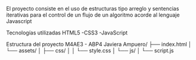 El proyecto consiste en el uso de estructuras tipo arreglo y sentencias iterativas para el control de un flujo de un algoritmo acorde al lenguaje Javascript

Tecnologías utilizadas
HTML5
-CSS3
-JavaScript

Estructura del proyecto M4AE3 - ABP4 Javiera Ampuero/ ├── index.html │ └── assets/ │ ├── css/ │ │ └── style.css │ └── js/ │ └── script.js 
